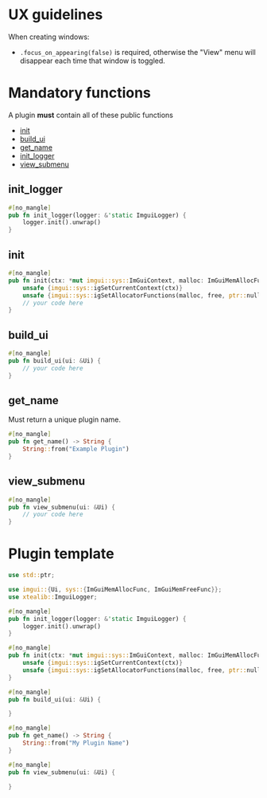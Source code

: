 # UX guidelines
When creating windows:
* `.focus_on_appearing(false)` is required, otherwise the "View" menu will disappear each time that window is toggled.

# Mandatory functions

A plugin **must** contain all of these public functions
* [init](#init)
* [build_ui](#build_ui)
* [get_name](#get_name)
* [init_logger](#init_logger)
* [view_submenu](#view_submenu)

## init_logger
```rust
#[no_mangle]
pub fn init_logger(logger: &'static ImguiLogger) {
    logger.init().unwrap()
}
```

## init
```rust
#[no_mangle]
pub fn init(ctx: *mut imgui::sys::ImGuiContext, malloc: ImGuiMemAllocFunc, free: ImGuiMemFreeFunc) {
    unsafe {imgui::sys::igSetCurrentContext(ctx)}
    unsafe {imgui::sys::igSetAllocatorFunctions(malloc, free, ptr::null_mut())}
    // your code here
}
```

## build_ui
```rust
#[no_mangle]
pub fn build_ui(ui: &Ui) {
    // your code here
}
```

## get_name
Must return a unique plugin name.
```rust
#[no_mangle]
pub fn get_name() -> String {
    String::from("Example Plugin")
}
```

## view_submenu
```rust
#[no_mangle]
pub fn view_submenu(ui: &Ui) {
    // your code here
}
```

# Plugin template
```rust
use std::ptr;

use imgui::{Ui, sys::{ImGuiMemAllocFunc, ImGuiMemFreeFunc}};
use xtealib::ImguiLogger;

#[no_mangle]
pub fn init_logger(logger: &'static ImguiLogger) {
    logger.init().unwrap()
}

#[no_mangle]
pub fn init(ctx: *mut imgui::sys::ImGuiContext, malloc: ImGuiMemAllocFunc, free: ImGuiMemFreeFunc) {
    unsafe {imgui::sys::igSetCurrentContext(ctx)}
    unsafe {imgui::sys::igSetAllocatorFunctions(malloc, free, ptr::null_mut())}
}

#[no_mangle]
pub fn build_ui(ui: &Ui) {

}

#[no_mangle]
pub fn get_name() -> String {
    String::from("My Plugin Name")
}

#[no_mangle]
pub fn view_submenu(ui: &Ui) {

}
```
